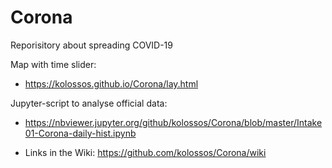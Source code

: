 # Corona
Reporisitory about spreading COVID-19

Map with time slider: 
* https://kolossos.github.io/Corona/lay.html

Jupyter-script to analyse official data:
* https://nbviewer.jupyter.org/github/kolossos/Corona/blob/master/Intake01-Corona-daily-hist.ipynb



* Links in the Wiki: https://github.com/kolossos/Corona/wiki
